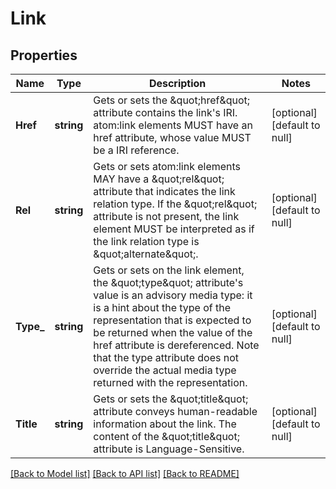 # Link

## Properties
Name | Type | Description | Notes
------------ | ------------- | ------------- | -------------
**Href** | **string** | Gets or sets the \&quot;href\&quot; attribute contains the link&#39;s IRI. atom:link elements MUST have an href attribute, whose value MUST be a IRI reference. | [optional] [default to null]
**Rel** | **string** | Gets or sets atom:link elements MAY have a \&quot;rel\&quot; attribute that indicates the link relation type.  If the \&quot;rel\&quot; attribute is not present, the link element MUST be interpreted as if the link relation type is \&quot;alternate\&quot;. | [optional] [default to null]
**Type_** | **string** | Gets or sets on the link element, the \&quot;type\&quot; attribute&#39;s value is an advisory media type: it is a hint about the type of the representation that is expected to be returned when the value of the href attribute is dereferenced.  Note that the type attribute does not override the actual media type returned with the representation. | [optional] [default to null]
**Title** | **string** | Gets or sets the \&quot;title\&quot; attribute conveys human-readable information about the link.  The content of the \&quot;title\&quot; attribute is Language-Sensitive. | [optional] [default to null]

[[Back to Model list]](../README.md#documentation-for-models) [[Back to API list]](../README.md#documentation-for-api-endpoints) [[Back to README]](../README.md)


